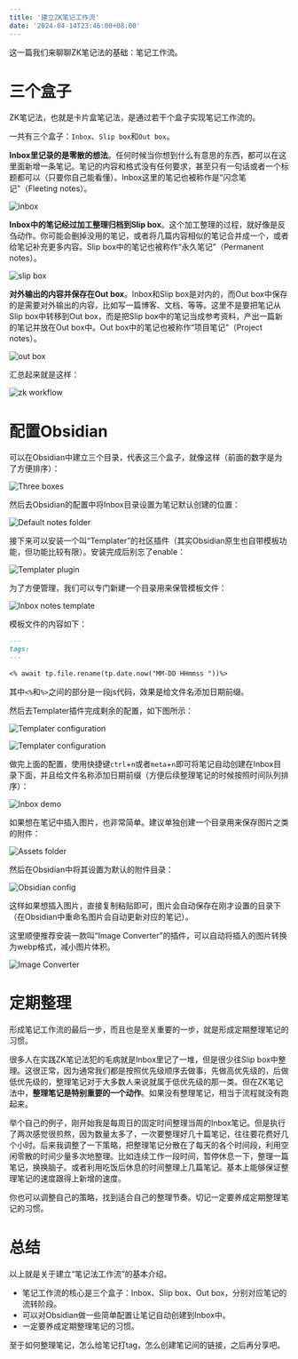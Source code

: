 ```yaml
---
title: '建立ZK笔记工作流'
date: '2024-04-14T23:46:00+08:00'
---
```


这一篇我们来聊聊ZK笔记法的基础：笔记工作流。

# 三个盒子

ZK笔记法，也就是卡片盒笔记法，是通过若干个盒子实现笔记工作流的。

一共有三个盒子：`Inbox`、`Slip box`和`Out box`。

**Inbox里记录的是零散的想法**。任何时候当你想到什么有意思的东西，都可以在这里面新增一条笔记。笔记的内容和格式没有任何要求，甚至只有一句话或者一个标题都可以（只要你自己能看懂）。Inbox这里的笔记也被称作是“闪念笔记”（Fleeting notes）。

![inbox](/assets/posts/inbox.svg)

**Inbox中的笔记经过加工整理归档到Slip box**。这个加工整理的过程，就好像是反刍动作。你可能会删掉没用的笔记，或者将几篇内容相似的笔记合并成一个，或者给笔记补充更多内容。Slip box中的笔记也被称作“永久笔记”（Permanent notes）。

![slip box](/assets/posts/slipbox.svg)

**对外输出的内容并保存在Out box**。Inbox和Slip box是对内的，而Out box中保存的是需要对外输出的内容，比如写一篇博客、文档、等等。这里不是要把笔记从Slip box中转移到Out box，而是把Slip box中的笔记当成参考资料，产出一篇新的笔记并放在Out box中。Out box中的笔记也被称作“项目笔记”（Project notes）。

![out box](/assets/posts/outbox.svg)

汇总起来就是这样：

![zk workflow](/assets/posts/zk-workflow.svg)

# 配置Obsidian

可以在Obsidian中建立三个目录，代表这三个盒子，就像这样（前面的数字是为了方便排序）：

![Three boxes](/assets/posts/obsidian-three-boxes.webp)

然后去Obsidian的配置中将Inbox目录设置为笔记默认创建的位置：

![Default notes folder](/assets/posts/obsidian-notes-default-folder.webp)

接下来可以安装一个叫“Templater”的社区插件（其实Obsidian原生也自带模板功能，但功能比较有限）。安装完成后别忘了enable：

![Templater plugin](/assets/posts/obsidian-templater.webp)

为了方便管理，我们可以专门新建一个目录用来保管模板文件：

![Inbox notes template](/assets/posts/obsidian-inbox-note-template.webp)

模板文件的内容如下：

```markdown
---
tags:
---

<% await tp.file.rename(tp.date.now("MM-DD HHmmss "))%>
```

其中`<%`和`%>`之间的部分是一段js代码，效果是给文件名添加日期前缀。

然后去Templater插件完成剩余的配置，如下图所示：

![Templater configuration](/assets/posts/obsidian-templater-config-1.webp)

![Templater configuration](/assets/posts/obsidian-templater-config-2.webp)

做完上面的配置，使用快捷键`ctrl`+`n`或者`meta`+`n`即可将笔记自动创建在Inbox目录下面，并且给文件名称添加日期前缀（方便后续整理笔记的时候按照时间队列排序）：

![Inbox demo](/assets/posts/obsidian-inbox-demo.webp)

如果想在笔记中插入图片，也非常简单。建议单独创建一个目录用来保存图片之类的附件：

![Assets folder](/assets/posts/20240414211605830.webp)

然后在Obsidian中将其设置为默认的附件目录：

![Obsidian config](/assets/posts/20240414211720478.webp)

这样如果想插入图片，直接复制粘贴即可，图片会自动保存在刚才设置的目录下（在Obsidian中重命名图片会自动更新对应的笔记）。

这里顺便推荐安装一款叫“Image Converter”的插件，可以自动将插入的图片转换为webp格式，减小图片体积。

![Image Converter](/assets/posts/20240414212506864.webp)

# 定期整理

形成笔记工作流的最后一步，而且也是至关重要的一步，就是形成定期整理笔记的习惯。

很多人在实践ZK笔记法犯的毛病就是Inbox里记了一堆，但是很少往Slip box中整理。这很正常，因为通常我们都是按照优先级顺序去做事，先做高优先级的，后做低优先级的，整理笔记对于大多数人来说就属于低优先级的那一类。但在ZK笔记法中，**整理笔记是特别重要的一个动作**。如果没有整理笔记，相当于流程就没有跑起来。

举个自己的例子，刚开始我是每周日的固定时间整理当周的Inbox笔记。但是执行了两次感觉很煎熬，因为数量太多了，一次要整理好几十篇笔记，往往要花费好几个小时。后来我调整了一下策略，把整理笔记分散在了每天的各个时间段，利用空闲零散的时间少量多次地整理。比如连续工作一段时间，暂停休息一下，整理一篇笔记，换换脑子。或者利用吃饭后休息的时间整理上几篇笔记。基本上能够保证整理笔记的速度跟得上新增的速度。

你也可以调整自己的策略，找到适合自己的整理节奏。切记一定要养成定期整理笔记的习惯。

# 总结

以上就是关于建立“笔记法工作流”的基本介绍。

- 笔记工作流的核心是三个盒子：Inbox、Slip box、Out box，分别对应笔记的流转阶段。
- 可以对Obsidian做一些简单配置让笔记自动创建到Inbox中。
- 一定要养成定期整理笔记的习惯。

至于如何整理笔记，怎么给笔记打tag，怎么创建笔记间的链接，之后再分享吧。
